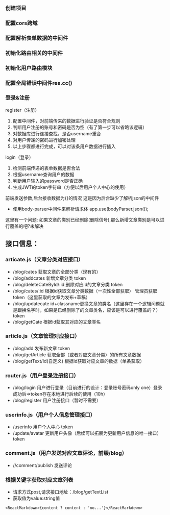 ### 创建项目

### 配置cors跨域

### 配置解析表单数据的中间件

### 初始化路由相关的中间件

### 初始化用户路由模块

### 配置全局错误中间件res.cc()



### 登录&注册

register（注册）

1. 配置中间件，对前端传来的数据进行验证是否符合规则
2. 判断用户注册的账号和密码是否为空（有了第一步可以省略该逻辑）
3. 对数据库进行连接查找，是否username重合
4. 对用户传递的密码进行加密处理
5. 以上步骤都进行完成，可以对该条用户数据进行插入

login（登录）

1. 检测前端传递的表单数据是否合法
2. 根据username查询用户的数据
3. 判断用户输入的password是否正确
4. 生成JWT的token字符串（方便以后用户个人中心的使用）


前端发送参数,后台接收数据为{}的情况
这是因为后台缺少了解析json的中间件

- 使用body-parser中间件来解析请求体
  app.use(bodyParser.json());

这里有一个问题:
如果文章的类别已经删除(删除信号),那么新增文章类别是可以进行覆盖的吧?未解决


## 接口信息：

### articate.js（文章分类对应接口）

- /blog/cates 获取文章的全部分类（现有的）
- /blog/addcates 新增文章分类 token
- /blog/deleteCateById/:id 删除对应id的文章分类 token
- /blog/cates/:id 根据id获取文章分类数据（一次性全部获取） 管理员获取 token（这里获取的文章为发布+草稿）
- /blog/updatecate id+classname更换文章的类名（这里存在一个逻辑问题就是跟换名字时，如果是已经删除了的文章类名，应该是可以进行覆盖的？） token
- /blog/getCate 根据id获取其对应的文章类名

### article.js（文章管理对应接口）

- /blog/add 发布新文章 token
- /blog/getArticle 获取全部（或者对应文章分类）的所有文章数据
- /blog/getText/Id(自定义) 根据Id获取对应文章的数据（单条获取）

### router.js（用户登录注册接口）

- /blog/login 用户进行登录（目前进行的设计：登录账号密码only one）登录成功后=>token存在本地进行后续的使用（10h）
- /blog/register 用户注册接口（暂时不需要）

### userinfo.js（用户个人信息管理接口）

- /userinfo 用户个人中心 token
- /update/avatar 更新用户头像（后续可以拓展为更新用户信息的唯一接口）token


### comment.js（用户发送对应文章评论，前缀/blog）

- //comment/publish 发送评论

### 根据关键字获取对应文章列表
- 请求方式post,请求接口地址：/blog/getTextList
- 获取值为value:string值

`<ReactMarkdown>{content ? content : 'no...'}</ReactMarkdown>`

  